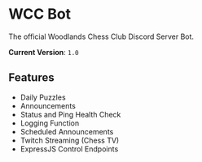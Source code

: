 # WCC Bot

The official Woodlands Chess Club Discord Server Bot.

**Current Version**: `1.0`

## Features

- Daily Puzzles
- Announcements
- Status and Ping Health Check
- Logging Function
- Scheduled Announcements
- Twitch Streaming (Chess TV)
- ExpressJS Control Endpoints
